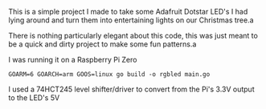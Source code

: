 This is a simple project I made to take some Adafruit Dotstar LED's I had lying around and turn them into entertaining lights on our Christmas tree.a

There is nothing particularly elegant about this code, this was just meant to be a quick and dirty project to make some fun patterns.a

I was running it on a Raspberry Pi Zero

```
GOARM=6 GOARCH=arm GOOS=linux go build -o rgbled main.go
```

I used a 74HCT245 level shifter/driver to convert from the Pi's 3.3V output to the LED's 5V